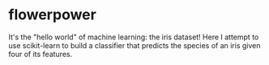 # flowerpower
It's the "hello world" of machine learning: the iris dataset! Here I attempt to use scikit-learn to build a classifier that predicts the species of an iris given four of its features.
